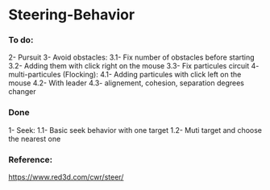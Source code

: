 # Steering-Behavior

### To do:
2- Pursuit
3- Avoid obstacles:
    3.1- Fix number of obstacles before starting
    3.2- Adding them with click right on the mouse
    3.3- Fix particules circuit
4- multi-particules (Flocking):
    4.1- Adding particules with click left on the mouse
    4.2- With leader
    4.3- alignement, cohesion, separation degrees changer

### Done
1- Seek:
    1.1- Basic seek behavior with one target
    1.2- Muti target and choose the nearest one


### Reference:

https://www.red3d.com/cwr/steer/
